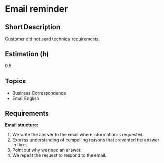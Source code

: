 # Email reminder

## Short Description

Customer did not send technical requirements.

## Estimation (h)

0.5

## Topics

* Business Correspondence
* Email English

## Requirements

**Email structure:**

1. We write the answer to the email where information is requested.
2. Express understanding of compelling reasons that prevented the answer in time.
3. Point out why we need an answer.
4. We repeat the request to respond to the email.
